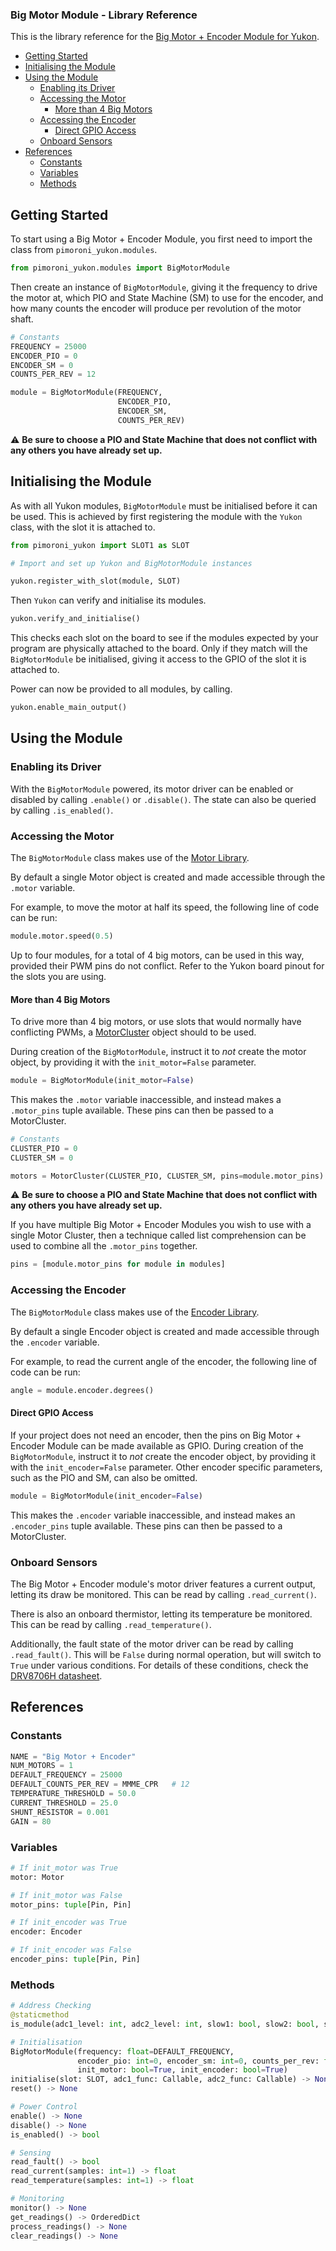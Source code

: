 ### Big Motor Module - Library Reference <!-- omit in toc -->

This is the library reference for the [Big Motor + Encoder Module for Yukon](https://pimoroni.com/yukon).

- [Getting Started](#getting-started)
- [Initialising the Module](#initialising-the-module)
- [Using the Module](#using-the-module)
  - [Enabling its Driver](#enabling-its-driver)
  - [Accessing the Motor](#accessing-the-motor)
    - [More than 4 Big Motors](#more-than-4-big-motors)
  - [Accessing the Encoder](#accessing-the-encoder)
    - [Direct GPIO Access](#direct-gpio-access)
  - [Onboard Sensors](#onboard-sensors)
- [References](#references)
  - [Constants](#constants)
  - [Variables](#variables)
  - [Methods](#methods)


## Getting Started

To start using a Big Motor + Encoder Module, you first need to import the class from `pimoroni_yukon.modules`.

```python
from pimoroni_yukon.modules import BigMotorModule
```

Then create an instance of `BigMotorModule`, giving it the frequency to drive the motor at, which PIO and State Machine (SM) to use for the encoder, and how many counts the encoder will produce per revolution of the motor shaft.

```python
# Constants
FREQUENCY = 25000
ENCODER_PIO = 0
ENCODER_SM = 0
COUNTS_PER_REV = 12

module = BigMotorModule(FREQUENCY,
                        ENCODER_PIO,
                        ENCODER_SM,
                        COUNTS_PER_REV)
```

:warning: **Be sure to choose a PIO and State Machine that does not conflict with any others you have already set up.**


## Initialising the Module

As with all Yukon modules, `BigMotorModule` must be initialised before it can be used. This is achieved by first registering the module with the `Yukon` class, with the slot it is attached to.

```python
from pimoroni_yukon import SLOT1 as SLOT

# Import and set up Yukon and BigMotorModule instances

yukon.register_with_slot(module, SLOT)
```

Then `Yukon` can verify and initialise its modules.

```python
yukon.verify_and_initialise()
```

This checks each slot on the board to see if the modules expected by your program are physically attached to the board. Only if they match will the `BigMotorModule` be initialised, giving it access to the GPIO of the slot it is attached to.

Power can now be provided to all modules, by calling.

```python
yukon.enable_main_output()
```

## Using the Module

### Enabling its Driver

With the `BigMotorModule` powered, its motor driver can be enabled or disabled by calling `.enable()` or `.disable()`. The state can also be queried by calling `.is_enabled()`.

### Accessing the Motor

The `BigMotorModule` class makes use of the [Motor Library](https://github.com/pimoroni/pimoroni-pico/blob/main/micropython/modules/motor/README.md).

By default a single Motor object is created and made accessible through the `.motor` variable.

For example, to move the motor at half its speed, the following line of code can be run:

```python
module.motor.speed(0.5)
```

Up to four modules, for a total of 4 big motors, can be used in this way, provided their PWM pins do not conflict. Refer to the Yukon board pinout for the slots you are using.


#### More than 4 Big Motors

To drive more than 4 big motors, or use slots that would normally have conflicting PWMs, a [MotorCluster](https://github.com/pimoroni/pimoroni-pico/blob/main/micropython/modules/motor/README.md#motorcluster) object should to be used.

During creation of the `BigMotorModule`, instruct it to *not* create the motor object, by providing it with the `init_motor=False` parameter.

```python
module = BigMotorModule(init_motor=False)
```

This makes the `.motor` variable inaccessible, and instead makes a `.motor_pins` tuple available. These pins can then be passed to a MotorCluster.

```python
# Constants
CLUSTER_PIO = 0
CLUSTER_SM = 0

motors = MotorCluster(CLUSTER_PIO, CLUSTER_SM, pins=module.motor_pins)
```

:warning: **Be sure to choose a PIO and State Machine that does not conflict with any others you have already set up.**

If you have multiple Big Motor + Encoder Modules you wish to use with a single Motor Cluster, then a technique called list comprehension can be used to combine all the `.motor_pins` together.

```python
pins = [module.motor_pins for module in modules]
```


### Accessing the Encoder

The `BigMotorModule` class makes use of the [Encoder Library](https://github.com/pimoroni/pimoroni-pico/blob/main/micropython/modules/encoder/README.md).

By default a single Encoder object is created and made accessible through the `.encoder` variable.

For example, to read the current angle of the encoder, the following line of code can be run:

```python
angle = module.encoder.degrees()
```

#### Direct GPIO Access

If your project does not need an encoder, then the pins on Big Motor + Encoder Module can be made available as GPIO. During creation of the `BigMotorModule`, instruct it to *not* create the encoder object, by providing it with the `init_encoder=False` parameter. Other encoder specific parameters, such as the PIO and SM, can also be omitted.

```python
module = BigMotorModule(init_encoder=False)
```

This makes the `.encoder` variable inaccessible, and instead makes an `.encoder_pins` tuple available. These pins can then be passed to a MotorCluster.


### Onboard Sensors

The Big Motor + Encoder module's motor driver features a current output, letting its draw be monitored. This can be read by calling `.read_current()`.

There is also an onboard thermistor, letting its temperature be monitored. This can be read by calling `.read_temperature()`.

Additionally, the fault state of the motor driver can be read by calling `.read_fault()`. This will be `False` during normal operation, but will switch to `True` under various conditions. For details of these conditions, check the [DRV8706H datasheet](https://www.ti.com/lit/ds/symlink/drv8706-q1.pdf).


## References

### Constants

```python
NAME = "Big Motor + Encoder"
NUM_MOTORS = 1
DEFAULT_FREQUENCY = 25000
DEFAULT_COUNTS_PER_REV = MMME_CPR   # 12
TEMPERATURE_THRESHOLD = 50.0
CURRENT_THRESHOLD = 25.0
SHUNT_RESISTOR = 0.001
GAIN = 80
```

### Variables

```python
# If init_motor was True
motor: Motor

# If init_motor was False
motor_pins: tuple[Pin, Pin]

# If init_encoder was True
encoder: Encoder

# If init_encoder was False
encoder_pins: tuple[Pin, Pin]
```

### Methods

```python
# Address Checking
@staticmethod
is_module(adc1_level: int, adc2_level: int, slow1: bool, slow2: bool, slow3: bool) -> bool

# Initialisation
BigMotorModule(frequency: float=DEFAULT_FREQUENCY, 
               encoder_pio: int=0, encoder_sm: int=0, counts_per_rev: float=DEFAULT_COUNTS_PER_REV,
               init_motor: bool=True, init_encoder: bool=True)
initialise(slot: SLOT, adc1_func: Callable, adc2_func: Callable) -> None
reset() -> None

# Power Control
enable() -> None
disable() -> None
is_enabled() -> bool

# Sensing
read_fault() -> bool
read_current(samples: int=1) -> float
read_temperature(samples: int=1) -> float

# Monitoring
monitor() -> None
get_readings() -> OrderedDict
process_readings() -> None
clear_readings() -> None
```
